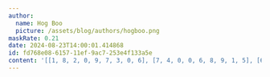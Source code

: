 ```yaml
---
author:
  name: Hog Boo
  picture: /assets/blog/authors/hogboo.png
maskRate: 0.21
date: 2024-08-23T14:00:01.414868
id: fd768e08-6157-11ef-9ac7-253e4f133a5e
content: '[[1, 8, 2, 0, 9, 7, 3, 0, 6], [7, 4, 0, 0, 6, 8, 9, 1, 5], [6, 5, 0, 3, 4, 1, 7, 2, 8], [9, 3, 6, 8, 1, 0, 2, 5, 7], [0, 2, 0, 7, 3, 0, 1, 6, 9], [5, 7, 1, 6, 0, 0, 0, 8, 3], [0, 1, 7, 4, 5, 3, 0, 9, 2], [3, 6, 4, 9, 0, 2, 5, 7, 0], [2, 9, 5, 1, 7, 6, 8, 3, 0]]'
---
```

